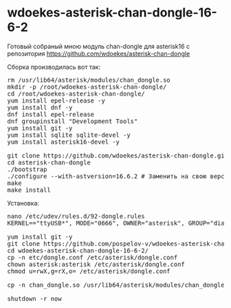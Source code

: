 # wdoekes-asterisk-chan-dongle-16-6-2

Готовый собраный мною модуль chan-dongle для asterisk16 с репозитория https://github.com/wdoekes/asterisk-chan-dongle

Сборка производилась вот так:
<pre>
rm /usr/lib64/asterisk/modules/chan_dongle.so
mkdir -p /root/wdoekes-asterisk-chan-dongle/
cd /root/wdoekes-asterisk-chan-dongle/
yum install epel-release -y
yum install dnf -y
dnf install epel-release
dnf groupinstall "Development Tools"
yum install git -y
yum install sqlite sqlite-devel -y
yum install asterisk16-devel -y

git clone https://github.com/wdoekes/asterisk-chan-dongle.git
cd asterisk-chan-dongle
./bootstrap
./configure --with-astversion=16.6.2 # Заменить на свою версию астериск
make
make install
</pre>


Установка:
<pre>
nano /etc/udev/rules.d/92-dongle.rules
KERNEL=="ttyUSB*", MODE="0666", OWNER="asterisk", GROUP="dialout"

yum install git -y
git clone https://github.com/pospelov-v/wdoekes-asterisk-chan-dongle-16-6-2
cd wdoekes-asterisk-chan-dongle-16-6-2/
cp -n etc/dongle.conf /etc/asterisk/dongle.conf
chown asterisk:asterisk /etc/asterisk/dongle.conf
chmod u=rwX,g=rX,o= /etc/asterisk/dongle.conf

cp -n chan_dongle.so /usr/lib64/asterisk/modules/chan_dongle.so

shutdown -r now
</pre>
